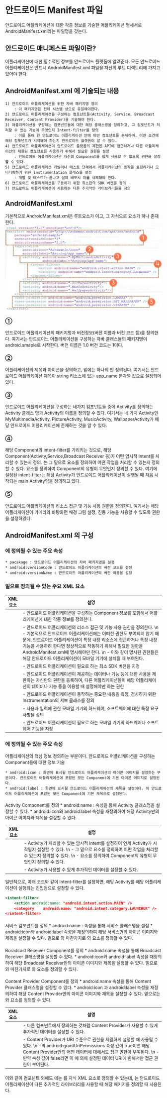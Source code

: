 # 안드로이드 Manifest 파일
안드로이드 어플리케이션에 대한 각종 정보를 기술한 어플리케이션 명세서로 AndroidManifest.xml라는 파일명을 갖는다.

## 안드로이드 매니페스트 파일이란?
어플리케이션에 대한 필수적인 정보를 안드로이드 플랫폼에 알려준다. 모든 안드로이드 어플리케이션은 반드시 AndroidManifest.xml 파일을 자신의 루트 디렉토리에 가지고 있어야 한다.

## AndroidManifest.xml 에 기술되는 내용
    1) 안드로이드 어플리케이션을 위한 자바 패키지명 정의
        : 이 패키지명은 전체 시스템 상으로 유일해야한다.
    2) 안드로이드 어플리케이션을 구성하는 컴포넌트들(Activity, Service, Broadcast Receiver, Content Provider)을 기술해야 한다.
    3) 어플리케이션을 구성하는 컴포넌트들에 대한 해당 클래스명을 정의하고, 그 컴포넌트가 처리할 수 있는 기능이 무엇인지 Intent-filter를 정의
        : 이를 통해 한 안드로이드 어플리케이션 안에 어떤 컴포넌트들 존재하며, 어떤 조건에 해당 컴포넌트가 시작돼야 하는지 안드로이드 플랫폼이 알 수 있다.
    4) 안드로이드 어플리케이션이 안드로이드 플랫폼의 제한된 API에 접근하거나 다른 어플리케이션의 제한된 컴포넌트를 사용하기 위해서 필요한 권한을 설정
        : 안드로이드 어플리케이션은 자신의 Component를 쉽게 사용할 수 없도록 권한을 설정할 수 있다.
    5) 안드로이드 어플리케이션 개발이나 테스트 단계에서 어플리케이션의 동작을 로깅하거나 모니터링하기 위한 instrumentation 클래스를 설정
        : 개발 및 테스트가 끝나고 실제 배포시 이를 삭제해야 한다.
    6) 안드로이드 어플리케이션을 구동하기 위한 최소한의 SDK 버전을 정의
    7) 안드로이드 어플리케이션이 사용하는 다른 추가적인 라이브러리들을 정의

## AndroidManifest.xml
기본적으로 AndroidManifest.xml은 루트요소가 <manifest>이고, 그 자식으로 <application> 요소가 하나 존재한다.
![AndroidManifest](../images/android_manifest.jpg)

### ① <manifest>
안드로이드 어플리케이션의 패키지명과 버전정보(버전 이름과 버전 코드 등)를 정의한다. 여기서는 안드로이느 어플리케이션을 구성하는 자바 클래스들의 패키지명이 android.smaple로 시작한다. 
버전 이름은 1.0 버전 코드는 1이다.

### ② <application>
어플리케이션의 제목과 아이콘을 정의하고, <manifest> 밑에는 하나의 <application>만 정의된다. 여기서는 안드로이드 어플리케이션 제목이 string 리소스에 있는 app_name 문자열 값으로 설정되어있다.

### ③ <activity>
안드로이드 어플리케이션을 구성하는 네가지 컴포넌트들 중에 Activity를 정의하는 Activity 클래스 명과 Activity의 이름을 정의할 수 있다. 여기서는 네 가지 Activity인 MyMultimediaActivity, PictureActivity, MusicActivity, WallpaperActivity가 해당 안드로이드 어플리케이션에 존재하는 것을 알 수 있다.

### ④ <intent-filter>
해당 Component의 intent-filter를 가리키는 것으로, 해당 Component(Activity,Service,Broadcast Receiver 등)가 어떤 암시적 Intent를 처리할 수 있는지 정의. 
<intent-filter>는 그 밑으로 <action> 요소를 정의하여 어떤 작업을 처리할 수 있는지 정의할 수 있다. 
<category> 요소를 정의하여 Component의 유형이 무엇인지 정의할 수 있다.
여기에 설정된 intent-filter는 해당 Activity가 안드로이드 어플리케이션이 실행될 때 처음 시작되는 main Activity임을 정의하고 있다.

### ⑤ <uses-permission>
안드로이드 어플리케이션의 리소스 접근 및 기능 사용 권한을 정의한다. 여기서는 해당 어플리케이션이 카메라와 바탕화면 배경 그림 설정, 진동 기능을 사용할 수 있도록 권한을 설정하였다.

## AndroidManifest.xml 의 구성
### <manifest>에 정의될 수 있는 주요 속성
    * pacakage : 안드로이드 어플리케이션의 자바 패키지명을 설정
    * android:versionCode : 안드로이드 어플리케이션의 버전 코드를 설정
    * android:versionName : 안드로이드 어플리케이션의 버전 이름을 설정

### <manifest> 밑으로 정의될 수 있는 주요 XML 요소
XML 요소 | 설명
--------|---------
<application> | - 안드로이드 어플리케이션을 구성하는 Component 정보를 포함해서 어플리케이션에 대한 각종 정보를 정의한다. 
<uses-permission> | - 안드로이드 어플리케이션의 리소스 접근 및 기능 사용 권한을 정의한다. \n - 기본적으로 안드로이드 어플리케이션에는 어떠한 권한도 부여되지 않기 때문에, 안드로이드 어플리케이션이 특정 내장 리소스에 접근하거나 특정 내장 기능을 사용하려 한다면 정상적으로 작동하기 위해서 필요한 권한을 AndroidManifest.xml에 명시해야만 한다. \n - 이와 같이 명시된 권한들은 해당 안드로이드 어플리케이션이 모바일 기기에 설치될 때 부여된다.
<uses-sdk> | - 안드로이드 어플리케이션이 필요로 하는 최소 SDK 버전을 지정
<permission> | - 안드로이드 어플리케이션이 제공하는 데이터나 기능 등에 대한 사용을 제한하는 자신만의 권한을 등록하여, 다른 어플리케이션들이 해당 어플리케이션의 데이터나 기능 등을 이용할 때 설정해야만 하는 권한 
<instrumentation> | - 안드로이드 어플리케이션이 동작하는 중요한 내용을 측정, 검사하기 위한 Instrumentation의 서브 클래스를 정의 
<uses-configuration> | - 사용자 입력에 관한 모바일 기기의 하드웨어, 소프트웨어에 대한 특정 요구사항을 정의 
<uses-feature> | - 안드로이드 어플리케이션이 필요로 하는 모바일 기기의 하드웨어나 소프트웨어 기능을 지정 

### <application>에 정의될 수 있는 주요 속성
어플리케이션의 핵심 정보 정의하는 부분이다. 안드로이드 어플리케이션을 구성하는 Component들에 대한 정보 기술

    * android:icon : 화면에 표시될 안드로이드 어플리케이션의 아이콘 이미지를 설정하는 부분이다. 안드로이드 어플리케이션에 포함된 모든 Component에 기본 아이콘 이미지로 설정된다.
    * android:label : 화면에 표시될 안드로이드 어플리케이션의 제목을 설정이다. 이 안드로이드 어플리케이션에 포함된 모든 Component에 기본 제목으로 설정된다.
#### <activity>
Activity Component를 정의
    * android:name : 속성을 통해 Activity 클래스명을 설정할 수 있다.
    * android:icon와 android:label 속성을 재정의하여 해당 Activity만의 아이콘 이미지와 제목을 설정할 수 있다.

XML 요소 | 설명
--------|---------
<intent-filter> | - Activity가 처리할 수 있는 암시적 Intent를 설정하여 언제 Activity가 시작될지 설정할 수 있다. \n - 그 밑으로 <action> 요소를 정의하여 어떤 작업을 처리할 수 있는지 정의할 수 있다. \n - <category> 요소를 정의하여 Component의 유형이 무엇인지 정의할 수 있다. 
<meta-data> | - Activity가 사용할 수 있게 추가적인 데이터를 설정할 수 있다. 

일반적으로, 아래 코드와 같이 Intent-filter를 설정하면, 해당 Activity를 해당 어플리케이션이 실행되는 진입점으로 설정할 수 있다.

``` xml
<intent-filter>
    <action android:name: "android.intent.action.MAIN" />
    <category    android:name: "android.intent.category.LAUNCHER" />
</intent-filter>
```

#### <service>
서비스 컴포넌트를 정의
    * android:name : 속성을 통해 서비스 클래스명을 설정
    * android:icon와 android:label 속성을 재정의하여 해당 서비스만의 아이콘 이미지와 제목을 설정할 수 있다.
<service> 밑으로 <activity>와 마찬가지로 <intent-filter>와 <meta-data> 요소를 정의할 수 있다.

#### <receiver>
Boradcast Receiver Component를 정의
    * android:name 속성을 통해 Broadcast Receiver 클래스명을 설정할 수 있다.
    * android:icon와 android:label 속성을 재정의하여 해당 Broadcast Receiver만의 아이콘 이미지와 제목을 설정할 수 있다.
<receiver> 밑으로 <activity>와 마찬가지로 <intent-filter>와 <meta-data> 요소를 정의할 수 있다.

#### <provider>
Content Provider Component를 정의
    * android:name 속성을 통해 Content Provider 클래스명을 설정할 수 있다.
    * android:icon 과 android:label 속성을 재정의하여 해당 Content Provider만의 아이콘 이미지와 제목을 설정할 수 있다.
<provider> 밑으로는 <grant-uri-permissions>와 <meta-data> 요소를 정의할 수 있다.

XML 요소 | 설명
--------|---------
<meta-data> | - 다른 컴포넌트에서 정의하는 것처럼 Content Provider가 사용할 수 있게 추가적인 데이터를 설정할 수 있다. 
<grant-uri-permissions> | - Content Provider가 URI 수준으로 권한을 세밀하게 설정할 때 사용될 수 있다. \n -<provider>의 android:grantUriPermissions 속성 값이 true이면 해당 Content Provider안의 어떤 데이터에 대해서도 접근 권한이 부여된다. \n - 만약 속성 값이 false라면 이 <grant-uri-permissions>에 의해 설정된 데이터 URI에 한해서만 접근 권한이 부여된다. 

#### <uses-library>
이와 같이 컴포넌트 외에도 <application>에는 <uses-library>를 자식 XML 요소로 정의할 수 있는데, <uses-library>는 안드로이드 어플리케이션이 다른 추가적인 라이브러리를 사용할 때 해당 패키지를 정의할 때 사용된다.





